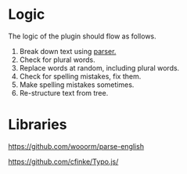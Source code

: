 # Logic
The logic of the plugin should flow as follows.

1. Break down text using [parser.](https://github.com/wooorm/parse-english)
2. Check for plural words.
3. Replace words at random, including plural words.
4. Check for spelling mistakes, fix them.
5. Make spelling mistakes sometimes.
6. Re-structure text from tree.

# Libraries

https://github.com/wooorm/parse-english

https://github.com/cfinke/Typo.js/
